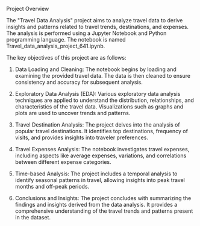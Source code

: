 Project Overview

The "Travel Data Analysis" project aims to analyze travel data to derive insights and patterns related to travel trends, destinations, and expenses. The analysis is performed using a Jupyter Notebook and Python programming language. The notebook is named Travel_data_analysis_project_641.ipynb.

The key objectives of this project are as follows:

1. Data Loading and Cleaning: The notebook begins by loading and examining the provided travel data. The data is then cleaned to ensure consistency and accuracy for subsequent analysis.

2. Exploratory Data Analysis (EDA): Various exploratory data analysis techniques are applied to understand the distribution, relationships, and characteristics of the travel data. Visualizations such as graphs and plots are used to uncover trends and patterns.

3. Travel Destination Analysis: The project delves into the analysis of popular travel destinations. It identifies top destinations, frequency of visits, and provides insights into traveler preferences.

4. Travel Expenses Analysis: The notebook investigates travel expenses, including aspects like average expenses, variations, and correlations between different expense categories.

5. Time-based Analysis: The project includes a temporal analysis to identify seasonal patterns in travel, allowing insights into peak travel months and off-peak periods.

6. Conclusions and Insights: The project concludes with summarizing the findings and insights derived from the data analysis. It provides a comprehensive understanding of the travel trends and patterns present in the dataset.
